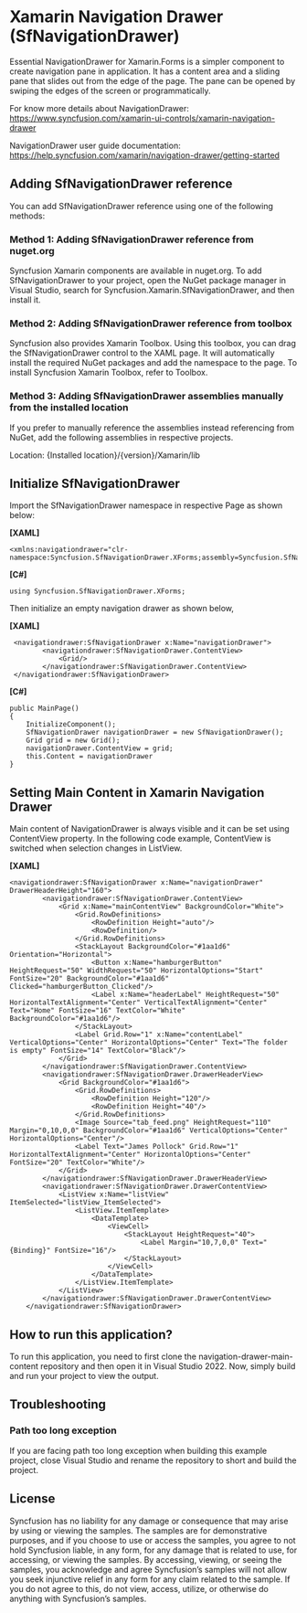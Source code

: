 # Xamarin Navigation Drawer (SfNavigationDrawer)

Essential NavigationDrawer for Xamarin.Forms is a simpler component to create navigation pane in application. It has a content area and a sliding pane that slides out from the edge of the page. The pane can be opened by swiping the edges of the screen or programmatically.

For know more details about NavigationDrawer: https://www.syncfusion.com/xamarin-ui-controls/xamarin-navigation-drawer

NavigationDrawer user guide documentation: https://help.syncfusion.com/xamarin/navigation-drawer/getting-started
## Adding SfNavigationDrawer reference
You can add SfNavigationDrawer reference using one of the following methods:

### Method 1: Adding SfNavigationDrawer reference from nuget.org

Syncfusion Xamarin components are available in nuget.org. To add SfNavigationDrawer to your project, open the NuGet package manager in Visual Studio, search for Syncfusion.Xamarin.SfNavigationDrawer, and then install it.

### Method 2: Adding SfNavigationDrawer reference from toolbox

Syncfusion also provides Xamarin Toolbox. Using this toolbox, you can drag the SfNavigationDrawer control to the XAML page. It will automatically install the required NuGet packages and add the namespace to the page. To install Syncfusion Xamarin Toolbox, refer to Toolbox.

### Method 3: Adding SfNavigationDrawer assemblies manually from the installed location

If you prefer to manually reference the assemblies instead referencing from NuGet, add the following assemblies in respective projects.

Location: {Installed location}/{version}/Xamarin/lib

## Initialize SfNavigationDrawer
Import the SfNavigationDrawer namespace in respective Page as shown below:

**[XAML]**

```
<xmlns:navigationdrawer="clr-namespace:Syncfusion.SfNavigationDrawer.XForms;assembly=Syncfusion.SfNavigationDrawer.XForms"/>
```

**[C#]**

```
using Syncfusion.SfNavigationDrawer.XForms;
```

Then initialize an empty navigation drawer as shown below,

**[XAML]**

```
 <navigationdrawer:SfNavigationDrawer x:Name="navigationDrawer">
        <navigationdrawer:SfNavigationDrawer.ContentView>
            <Grid/>
        </navigationdrawer:SfNavigationDrawer.ContentView>
 </navigationdrawer:SfNavigationDrawer>
```

**[C#]**

```
public MainPage()
{
    InitializeComponent();
    SfNavigationDrawer navigationDrawer = new SfNavigationDrawer();
    Grid grid = new Grid();
    navigationDrawer.ContentView = grid;
    this.Content = navigationDrawer
}
```
## Setting Main Content in Xamarin Navigation Drawer 

Main content of NavigationDrawer is always visible and it can be set using ContentView property. In the following code example, ContentView is switched when selection changes in ListView.

**[XAML]**

```
<navigationdrawer:SfNavigationDrawer x:Name="navigationDrawer" DrawerHeaderHeight="160">
        <navigationdrawer:SfNavigationDrawer.ContentView>
            <Grid x:Name="mainContentView" BackgroundColor="White">
                <Grid.RowDefinitions>
                    <RowDefinition Height="auto"/>
                    <RowDefinition/>
                </Grid.RowDefinitions>
                <StackLayout BackgroundColor="#1aa1d6" Orientation="Horizontal">
                    <Button x:Name="hamburgerButton" HeightRequest="50" WidthRequest="50" HorizontalOptions="Start" FontSize="20" BackgroundColor="#1aa1d6" Clicked="hamburgerButton_Clicked"/>
                    <Label x:Name="headerLabel" HeightRequest="50" HorizontalTextAlignment="Center" VerticalTextAlignment="Center" Text="Home" FontSize="16" TextColor="White" BackgroundColor="#1aa1d6"/>
                </StackLayout>
                <Label Grid.Row="1" x:Name="contentLabel" VerticalOptions="Center" HorizontalOptions="Center" Text="The folder is empty" FontSize="14" TextColor="Black"/>
            </Grid>
        </navigationdrawer:SfNavigationDrawer.ContentView>
        <navigationdrawer:SfNavigationDrawer.DrawerHeaderView>
            <Grid BackgroundColor="#1aa1d6">
                <Grid.RowDefinitions>
                    <RowDefinition Height="120"/>
                    <RowDefinition Height="40"/>
                </Grid.RowDefinitions>
                <Image Source="tab_feed.png" HeightRequest="110" Margin="0,10,0,0" BackgroundColor="#1aa1d6" VerticalOptions="Center" HorizontalOptions="Center"/>
                <Label Text="James Pollock" Grid.Row="1" HorizontalTextAlignment="Center" HorizontalOptions="Center" FontSize="20" TextColor="White"/>
            </Grid>
        </navigationdrawer:SfNavigationDrawer.DrawerHeaderView>
        <navigationdrawer:SfNavigationDrawer.DrawerContentView>
            <ListView x:Name="listView" ItemSelected="listView_ItemSelected">
                <ListView.ItemTemplate>
                    <DataTemplate>
                        <ViewCell>
                            <StackLayout HeightRequest="40">
                                <Label Margin="10,7,0,0" Text="{Binding}" FontSize="16"/>
                            </StackLayout>
                        </ViewCell>
                    </DataTemplate>
                </ListView.ItemTemplate>
            </ListView>
        </navigationdrawer:SfNavigationDrawer.DrawerContentView>
    </navigationdrawer:SfNavigationDrawer>
```
## How to run this application?

To run this application, you need to first clone the navigation-drawer-main-content repository and then open it in Visual Studio 2022. Now, simply build and run your project to view the output.

## <a name="troubleshooting"></a>Troubleshooting ##
### Path too long exception
If you are facing path too long exception when building this example project, close Visual Studio and rename the repository to short and build the project.

## License

Syncfusion has no liability for any damage or consequence that may arise by using or viewing the samples. The samples are for demonstrative purposes, and if you choose to use or access the samples, you agree to not hold Syncfusion liable, in any form, for any damage that is related to use, for accessing, or viewing the samples. By accessing, viewing, or seeing the samples, you acknowledge and agree Syncfusion’s samples will not allow you seek injunctive relief in any form for any claim related to the sample. If you do not agree to this, do not view, access, utilize, or otherwise do anything with Syncfusion’s samples.
